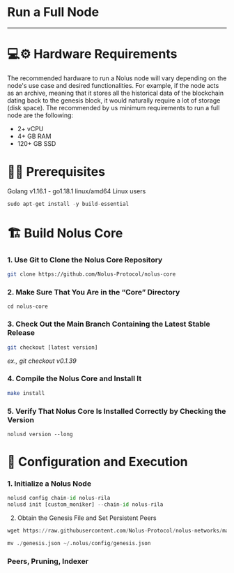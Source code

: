 # Run a Full Node

---

# 💻⚙ Hardware Requirements

The recommended hardware to run a Nolus node will vary depending on the node's use case and desired functionalities. For example, if the node acts as an archive, meaning that it stores all the historical data of the blockchain dating back to the genesis block, it would naturally require a lot of storage (disk space). The recommended by us minimum requirements to run a full node are the following:

- 2+ vCPU
- 4+ GB RAM
- 120+ GB SSD

# 👨‍🏭 **Prerequisites**

Golang v1.16.1 - go1.18.1 linux/amd64
Linux users
```python
sudo apt-get install -y build-essential
```

# 🏗 Build Nolus Core

### 1. Use Git to Clone the Nolus Core Repository

```bash
git clone https://github.com/Nolus-Protocol/nolus-core
```

### 2. Make Sure That You Are in the “Core” Directory
```
cd nolus-core
```

### 3. Check Out the Main Branch Containing the Latest Stable Release

```bash
git checkout [latest version]
```

*ex., git checkout v0.1.39*

### 4. Compile the Nolus Core and Install It

```bash
make install
```

### 5. Verify That Nolus Core Is Installed Correctly by Checking the Version
```
nolusd version --long
```

# 🔨 Configuration and Execution

### 1. Initialize a Nolus Node
```python
nolusd config chain-id nolus-rila
nolusd init [custom_moniker] --chain-id nolus-rila
```

2. Obtain the Genesis File and Set Persistent Peers
```python
wget https://raw.githubusercontent.com/Nolus-Protocol/nolus-networks/main/testnet/nolus-rila/genesis.json
```

```python
mv ./genesis.json ~/.nolus/config/genesis.json
```

### Peers, Pruning, Indexer
